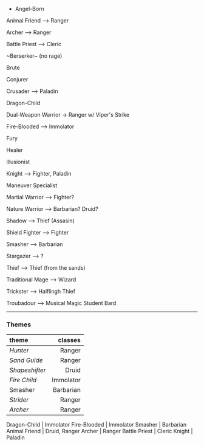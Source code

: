 - Angel-Born

Animal Friend  --> Ranger

Archer  --> Ranger

Battle Priest  --> Cleric

~Berserker~ (no rage)

Brute

Conjurer

Crusader --> Paladin

Dragon-Child

Dual-Weapon Warrior -> Ranger w/ Viper's Strike

Fire-Blooded  --> Immolator

Fury

Healer

Illusionist

Knight  --> Fighter, Paladin 

Maneuver Specialist

Martial Warrior  --> Fighter?

Nature Warrior --> Barbarian? Druid?

Shadow --> Thief (Assasin)

Shield Fighter  --> Fighter

Smasher --> Barbarian

Stargazer --> ?

Thief --> Thief (from the sands)

Traditional Mage --> Wizard

Trickster  --> Halflingh Thief 

Troubadour  --> Musical Magic Student Bard


---

### Themes

theme | classes
:--- | ---:
_Hunter_ | Ranger
_Sand Guide_ | Ranger 
_Shapeshifter_ | Druid
_Fire Child_ | Immolator 
Smasher | Barbarian
_Strider_ | Ranger
_Archer_ | Ranger 

Dragon-Child | Immolator
Fire-Blooded | Immolator
Smasher | Barbarian
Animal Friend | Druid, Ranger
Archer | Ranger
Battle Priest  | Cleric
Knight | Paladin